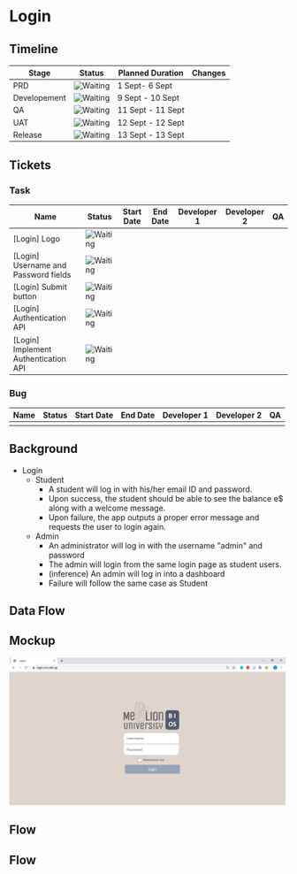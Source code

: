 # Login
## Timeline

| Stage        | Status                                                 | Planned Duration  | Changes |
| ------------ | ------------------------------------------------------ | ----------------- | ------- |
| PRD          | ![Waiting](https://img.shields.io/badge/-Waiting-grey) | 1 Sept- 6 Sept    |         |
| Developement | ![Waiting](https://img.shields.io/badge/-Waiting-grey) | 9 Sept - 10 Sept  |         |
| QA           | ![Waiting](https://img.shields.io/badge/-Waiting-grey) | 11 Sept - 11 Sept |         |
| UAT          | ![Waiting](https://img.shields.io/badge/-Waiting-grey) | 12 Sept - 12 Sept |         |
| Release      | ![Waiting](https://img.shields.io/badge/-Waiting-grey) | 13 Sept - 13 Sept |         |

## Tickets
### Task
| Name | Status | Start Date | End Date | Developer 1 | Developer 2 | QA |
| - | - | - | - | - | - | - |
| [Login] Logo | ![Waiting](https://img.shields.io/badge/-Waiting-grey) |  |  |  |  |  |
| [Login] Username and Password fields | ![Waiting](https://img.shields.io/badge/-Waiting-grey) |  |  |  |  |  |
| [Login] Submit button | ![Waiting](https://img.shields.io/badge/-Waiting-grey) |  |  |  |  |  |
| [Login] Authentication API | ![Waiting](https://img.shields.io/badge/-Waiting-grey) |  |  |  |  |  |
| [Login] Implement Authentication API | ![Waiting](https://img.shields.io/badge/-Waiting-grey) |  |  |  |  |  |

### Bug
| Name | Status | Start Date | End Date | Developer 1 | Developer 2 | QA |
| - | - | - | - | - | - | - |
|  |  |  |  |  |  |  |

## Background
- Login
  - Student
    - A student will log in with his/her email ID and password.
    - Upon success, the student should be able to see the balance e$ along with a welcome message.
    - Upon failure, the app outputs a proper error message and requests the user to login again.
  - Admin
    - An administrator will log in with the username "admin" and password
    - The admin will login from the same login page as student users.
    - (inference) An admin will log in into a dashboard
    - Failure will follow the same case as Student

## Data Flow

## Mockup
<img src="Login.png" width="500">

## Flow
## Flow